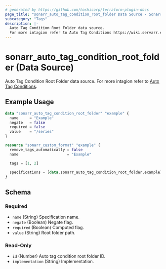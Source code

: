 ```yaml
---
# generated by https://github.com/hashicorp/terraform-plugin-docs
page_title: "sonarr_auto_tag_condition_root_folder Data Source - Sonarr"
subcategory: "Tags"
description: |-
  Auto Tag Condition Root Folder data source.
  For more intagion refer to Auto Tag Conditions https://wiki.servarr.com/sonarr/settings#conditions.
---
```


# sonarr_auto_tag_condition_root_folder (Data Source)

<!-- subcategory:Tags -->
 Auto Tag Condition Root Folder data source.
For more intagion refer to [Auto Tag Conditions](https://wiki.servarr.com/sonarr/settings#conditions).

## Example Usage

```terraform
data "sonarr_auto_tag_condition_root_folder" "example" {
  name     = "Example"
  negate   = false
  required = false
  value    = "/series"
}

resource "sonarr_custom_format" "example" {
  remove_tags_automatically = false
  name                      = "Example"

  tags = [1, 2]

  specifications = [data.sonarr_auto_tag_condition_root_folder.example]
}
```

<!-- schema generated by tfplugindocs -->
## Schema

### Required

- `name` (String) Specification name.
- `negate` (Boolean) Negate flag.
- `required` (Boolean) Computed flag.
- `value` (String) Root folder path.

### Read-Only

- `id` (Number) Auto tag condition root folder ID.
- `implementation` (String) Implementation.
